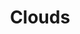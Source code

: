 ---
# An instance of the Featurette widget.
# Documentation: https://wowchemy.com/docs/page-builder/
widget: featurette

# This file represents a page section.
headless: true

# Order that this section appears on the page.
weight: 40

title: Clouds
subtitle:

# Showcase personal skills or business features.
# - Add/remove as many `feature` blocks below as you like.
# - For available icons, see: https://wowchemy.com/docs/page-builder/#icons

feature:
- name: AWS
  icon: aws/aws
  icon_pack: custom
  description: ⭐⭐⭐⭐

- name: GCP
  icon: gcp/gcp
  icon_pack: custom
  description: ⭐⭐
- name: Azure
  icon: azure/azure
  icon_pack: custom
  description: ⭐⭐

- name: Cloudflare
  icon: cloudflare
  icon_pack: custom
  description: ⭐⭐
---